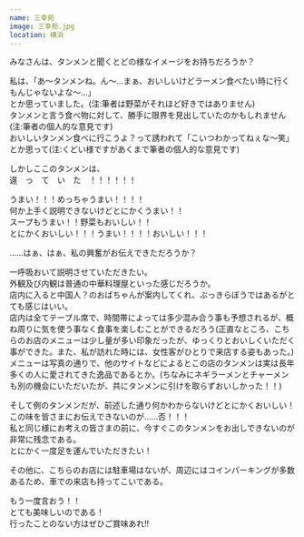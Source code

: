 ```yaml
---
name: 三幸苑
image: 三幸苑.jpg
location: 横浜
---
```

みなさんは、タンメンと聞くとどの様なイメージをお持ちだろうか？

私は、「あ〜タンメンね。ん〜…まぁ、おいしいけどラーメン食べたい時に行くもんじゃないよな〜…」<br/>
とか思っていました。(注:筆者は野菜がそれほど好きではありません)<br/>
タンメンと言う食べ物に対して、勝手に限界を見出していたのかもしれません(注:筆者の個人的な意見です)<br/>
おいしいタンメン食べに行こうよ？って誘われて「こいつわかってねぇな〜笑」とか思って(注:くどい様ですがあくまで筆者の個人的な意見です)<br/>

しかしここのタンメンは、<br/>
違　っ　て　い　た　！！！！！！<br/>

うまい！！！めっちゃうまい！！！！<br/>
何か上手く説明できないけどとにかくうまい！！<br/>
スープもうまい！！野菜もおいしい！！<br/>
とにかくおいしい！！！うまい！！！！おいしい！！！<br/>

……はぁ、はぁ、私の興奮がお伝えできただろうか？<br/>

一呼吸おいて説明させていただきたい。<br/>
外観及び内観は普通の中華料理屋といった感じだろうか。<br/>
店内に入ると中国人？のおばちゃんが案内してくれ、ぶっきらぼうではあるがとても感じはいい。<br/>
店内は全てテーブル席で、時間帯によっては多少混み合う事も予想されるが、概ね周りに気を使う事なく食事を楽しむことができるだろう(正直なところ、こちらのお店のメニューは少し量が多い印象だったが、ゆっくりとおいしくいただく事ができた。また、私が訪れた時には、女性客がひとりで来店する姿もあった。)<br/>
メニューは写真の通りで、他のサイトなどによるとこの店のタンメンは実は長年多くの人に愛されてきた逸品であるとか。(ちなみにネギラーメンとチャーメンも別の機会にいただいたが、共にタンメンに引けを取らずおいしかった！！)<br/>

そして例のタンメンだが、前述した通り何かわからないけどとにかくおいしい！<br/>
この味を皆さまにお伝えできないのが……否！！！<br/>
私と同じ様にお考えの皆さまの前に、今すぐこのタンメンをお出しできないのが非常に残念である。<br/>
とにかく一度足を運んでいただきたい！<br/>

その他に、こちらのお店には駐車場はないが、周辺にはコインパーキングが多数あるため、車での来店も持ってこいである。<br/>

もう一度言おう！！<br/>
とても美味しいのである！<br/>
行ったことのない方はぜひご賞味あれ‼︎<br/>
